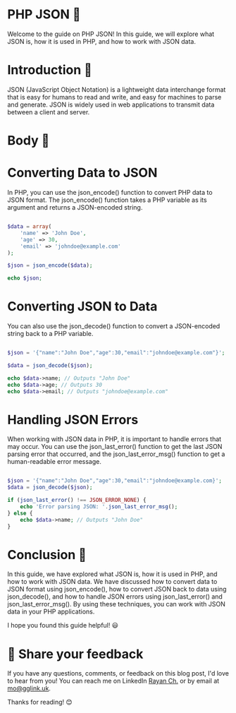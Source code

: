 # PHP JSON :file_folder:
Welcome to the guide on PHP JSON! In this guide, we will explore what JSON is, how it is used in PHP, and how to work with JSON data.

# Introduction :wave:
JSON (JavaScript Object Notation) is a lightweight data interchange format that is easy for humans to read and write, and easy for machines to parse and generate. JSON is widely used in web applications to transmit data between a client and server.

# Body :muscle:
# Converting Data to JSON
In PHP, you can use the json_encode() function to convert PHP data to JSON format. The json_encode() function takes a PHP variable as its argument and returns a JSON-encoded string.

```php

$data = array(
    'name' => 'John Doe',
    'age' => 30,
    'email' => 'johndoe@example.com'
);

$json = json_encode($data);

echo $json;
```
# Converting JSON to Data
You can also use the json_decode() function to convert a JSON-encoded string back to a PHP variable.

```php

$json = '{"name":"John Doe","age":30,"email":"johndoe@example.com"}';

$data = json_decode($json);

echo $data->name; // Outputs "John Doe"
echo $data->age; // Outputs 30
echo $data->email; // Outputs "johndoe@example.com"
```
# Handling JSON Errors
When working with JSON data in PHP, it is important to handle errors that may occur. You can use the json_last_error() function to get the last JSON parsing error that occurred, and the json_last_error_msg() function to get a human-readable error message.

```php

$json = '{"name":"John Doe","age":30,"email":"johndoe@example.com}';
$data = json_decode($json);

if (json_last_error() !== JSON_ERROR_NONE) {
    echo 'Error parsing JSON: '.json_last_error_msg();
} else {
    echo $data->name; // Outputs "John Doe"
}
```
# Conclusion :clap:
In this guide, we have explored what JSON is, how it is used in PHP, and how to work with JSON data. We have discussed how to convert data to JSON format using json_encode(), how to convert JSON back to data using json_decode(), and how to handle JSON errors using json_last_error() and json_last_error_msg(). By using these techniques, you can work with JSON data in your PHP applications.

I hope you found this guide helpful! :smiley:
# 📣 Share your feedback

If you have any questions, comments, or feedback on this blog post, I'd love to hear from you! You can reach me on LinkedIn [Rayan Ch.](https://www.linkedin.com/in/rayan-ch-b787ab224/) or by email at [mo@gglink.uk](mailto:mo@gglink.uk).

Thanks for reading! 😊
